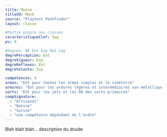 ```yaml
---
title: Moine
titleVO: Monk
source: "Playtest Pathfinder"
layout: classe

#Partie propre aux classes
caracteristiqueClef: Sag
pv: 8

#Degrés: NE Ent Exp Maî Lég
degrePerception: Ent
degreVigueur: Exp
degreReflexes: Ent
degreVolonte: Exp

competences: 4
armes: "Ent pour toutes les armes simples et le cimeterre"
armures: "Ent pour les armures légères et intermédiaires non métalliques"
sorts: "Ent pour les jets et les DD des sorts primaires"
compSignature:
  - "Artisanat"
  - "Nature"
  - "Survie"
  - "une compétence dépendant de l'ordre"
---
```


Blah blah blah... description du druide

